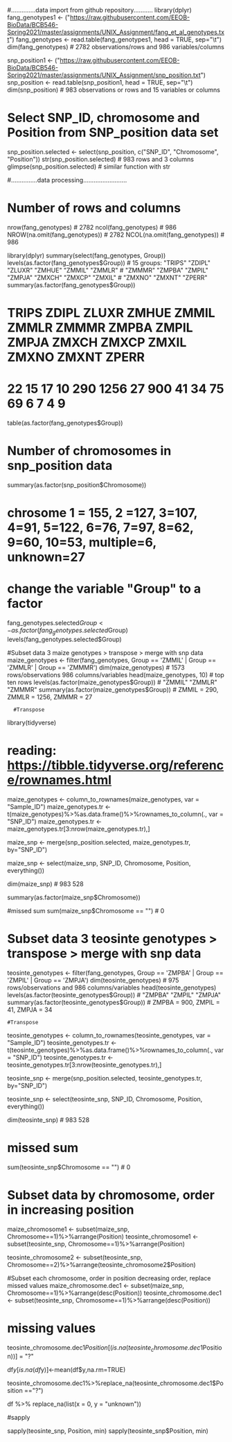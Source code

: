 


#..............data import from github repository...........
library(dplyr)
fang_genotypes1 <- ("https://raw.githubusercontent.com/EEOB-BioData/BCB546-Spring2021/master/assignments/UNIX_Assignment/fang_et_al_genotypes.txt")
fang_genotypes <- read.table(fang_genotypes1, head = TRUE, sep="\t")
dim(fang_genotypes) # 2782 observations/rows and 986 variables/columns

snp_position1 <- ("https://raw.githubusercontent.com/EEOB-BioData/BCB546-Spring2021/master/assignments/UNIX_Assignment/snp_position.txt")
snp_position <- read.table(snp_position1, head = TRUE, sep="\t")
dim(snp_position) # 983 observations or rows and 15 variables or columns

# Select SNP_ID, chromosome and Position from SNP_position data set
snp_position.selected <- select(snp_position, c("SNP_ID", "Chromosome", "Position"))
str(snp_position.selected) # 983 rows and 3 columns
glimpse(snp_position.selected) # similar function with str


#...............data processing.........................

# Number of rows and columns
nrow(fang_genotypes) # 2782
ncol(fang_genotypes) # 986
NROW(na.omit(fang_genotypes)) # 2782
NCOL(na.omit(fang_genotypes)) # 986


library(dplyr)
summary(select(fang_genotypes, Group))
levels(as.factor(fang_genotypes$Group)) # 15 groups: "TRIPS" "ZDIPL" "ZLUXR" "ZMHUE" "ZMMIL" "ZMMLR" 
                                        # "ZMMMR" "ZMPBA" "ZMPIL" "ZMPJA" "ZMXCH" "ZMXCP" "ZMXIL" 
                                        # "ZMXNO" "ZMXNT" "ZPERR"
summary(as.factor(fang_genotypes$Group))
# TRIPS ZDIPL ZLUXR ZMHUE ZMMIL ZMMLR ZMMMR ZMPBA ZMPIL ZMPJA ZMXCH ZMXCP ZMXIL ZMXNO ZMXNT ZPERR 
# 22    15    17    10   290  1256    27   900    41    34    75    69     6     7     4     9 
table(as.factor(fang_genotypes$Group))

# Number of chromosomes in snp_position data
summary(as.factor(snp_position$Chromosome))
  # chrosome 1 = 155, 2 =127, 3=107, 4=91, 5=122,  6=76, 7=97, 8=62, 9=60, 10=53, multiple=6, unknown=27 

# change the variable "Group" to a factor
fang_genotypes.selected$Group <- as.factor(fang_genotypes.selected$Group)
levels(fang_genotypes.selected$Group)

#Subset data 3 maize genotypes > transpose > merge with snp data
maize_genotypes <- filter(fang_genotypes, Group == 'ZMMIL' | Group == 'ZMMLR' | Group == 'ZMMMR')
dim(maize_genotypes) # 1573 rows/observations  986 columns/variables
head(maize_genotypes, 10) # top ten rows
levels(as.factor(maize_genotypes$Group)) # "ZMMIL" "ZMMLR" "ZMMMR"
summary(as.factor(maize_genotypes$Group)) # ZMMIL = 290, ZMMLR = 1256, ZMMMR = 27 

      #Transpose
library(tidyverse)
# reading: https://tibble.tidyverse.org/reference/rownames.html
maize_genotypes <- column_to_rownames(maize_genotypes, var = "Sample_ID")
maize_genotypes.tr <- t(maize_genotypes)%>%as.data.frame()%>%rownames_to_column(., var = "SNP_ID")
maize_genotypes.tr <- maize_genotypes.tr[3:nrow(maize_genotypes.tr),]

maize_snp <- merge(snp_position.selected, maize_genotypes.tr, by="SNP_ID")

maize_snp <- select(maize_snp, SNP_ID, Chromosome, Position, everything())

dim(maize_snp) # 983 528

summary(as.factor(maize_snp$Chromosome))

#missed sum
sum(maize_snp$Chromosome == "") # 0


# Subset data 3 teosinte genotypes > transpose > merge with snp data

teosinte_genotypes <- filter(fang_genotypes, Group == 'ZMPBA' | Group == 'ZMPIL' | Group == 'ZMPJA')
dim(teosinte_genotypes) # 975 rows/observations and 986 columns/variables
head(teosinte_genotypes)
levels(as.factor(teosinte_genotypes$Group)) # "ZMPBA" "ZMPIL" "ZMPJA"
summary(as.factor(teosinte_genotypes$Group)) # ZMPBA = 900, ZMPIL = 41, ZMPJA = 34

    #Transpose
teosinte_genotypes <- column_to_rownames(teosinte_genotypes, var = "Sample_ID")
teosinte_genotypes.tr <- t(teosinte_genotypes)%>%as.data.frame()%>%rownames_to_column(., var = "SNP_ID")
teosinte_genotypes.tr <- teosinte_genotypes.tr[3:nrow(teosinte_genotypes.tr),]

teosinte_snp <- merge(snp_position.selected, teosinte_genotypes.tr, by="SNP_ID")

teosinte_snp <- select(teosinte_snp, SNP_ID, Chromosome, Position, everything())

dim(teosinte_snp) # 983 528

# missed sum
sum(teosinte_snp$Chromosome == "") # 0


# Subset data by chromosome, order in increasing position
maize_chromosome1 <- subset(maize_snp, Chromosome==1)%>%arrange(Position)
teosinte_chromosome1 <- subset(teosinte_snp, Chromosome==1)%>%arrange(Position)

teosinte_chromosome2 <- subset(teosinte_snp, Chromosome==2)%>%arrange(teosinte_chromosome2$Position)

#Subset each chromosome, order in position decreasing order, replace missed values
maize_chromosome.dec1 <- subset(maize_snp, Chromosome==1)%>%arrange(desc(Position))
teosinte_chromosome.dec1 <- subset(teosinte_snp, Chromosome==1)%>%arrange(desc(Position))

# missing values
teosinte_chromosome.dec1$Position[(is.na(teosinte_chromosome.dec1$Position))] = "?"

df$y[is.na(df$y)]<-mean(df$y,na.rm=TRUE)

teosinte_chromosome.dec1%>%replace_na(teosinte_chromosome.dec1$Position =="?")


df %>% replace_na(list(x = 0, y = "unknown"))



#sapply

sapply(teosinte_snp, Position, min)
sapply(teosinte_snp$Position, min)






